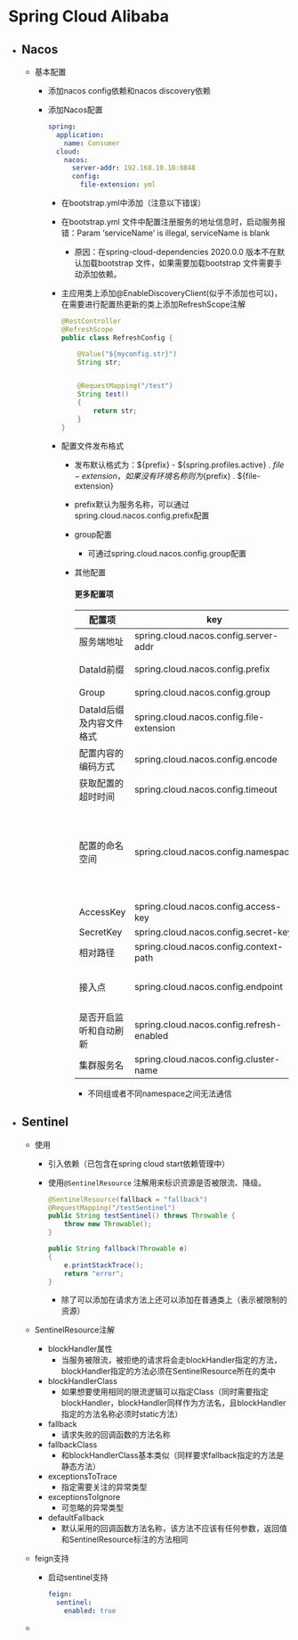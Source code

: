 # Spring Cloud Alibaba

- ## Nacos

  - 基本配置

    - 添加nacos config依赖和nacos discovery依赖

    - 添加Nacos配置

      ```yaml
      spring:
        application:
          name: Consumer
        cloud:
          nacos:
            server-addr: 192.168.10.10:8848
            config:
              file-extension: yml
      ```

      - 在bootstrap.yml中添加（注意以下错误）

      - 在bootstrap.yml 文件中配置注册服务的地址信息时，启动服务报错：Param ‘serviceName’ is illegal, serviceName is blank 

        - 原因：在spring-cloud-dependencies 2020.0.0 版本不在默认加载bootstrap 文件，如果需要加载bootstrap 文件需要手动添加依赖。

      - 主应用类上添加@EnableDiscoveryClient(似乎不添加也可以)，在需要进行配置热更新的类上添加RefreshScope注解

        ```java
        @RestController
        @RefreshScope
        public class RefreshConfig {
        
            @Value("${myconfig.str}")
            String str;
        
        
            @RequestMapping("/test")
            String test()
            {
                return str;
            }
        }
        
        ```

      - 配置文件发布格式

        - 发布默认格式为：${prefix} - ${spring.profiles.active} . ${file-extension}，如果没有环境名称则为${prefix} . ${file-extension}

        - prefix默认为服务名称，可以通过spring.cloud.nacos.config.prefix配置

        - group配置

          - 可通过spring.cloud.nacos.config.group配置

        - 其他配置

          #### 更多配置项

          

          | 配置项                   | key                                       | 默认值                     | 说明                                                         |
          | ------------------------ | ----------------------------------------- | -------------------------- | ------------------------------------------------------------ |
          | 服务端地址               | spring.cloud.nacos.config.server-addr     |                            | 服务器ip和端口                                               |
          | DataId前缀               | spring.cloud.nacos.config.prefix          | ${spring.application.name} | DataId的前缀，默认值为应用名称                               |
          | Group                    | spring.cloud.nacos.config.group           | DEFAULT_GROUP              | 根据业务相互隔离                                             |
          | DataId后缀及内容文件格式 | spring.cloud.nacos.config.file-extension  | properties                 | DataId的后缀，同时也是配置内容的文件格式，目前只支持 properties |
          | 配置内容的编码方式       | spring.cloud.nacos.config.encode          | UTF-8                      | 配置的编码                                                   |
          | 获取配置的超时时间       | spring.cloud.nacos.config.timeout         | 3000                       | 单位为 ms                                                    |
          | 配置的命名空间           | spring.cloud.nacos.config.namespace       | public                     | 常用场景之一是不同环境的配置的区分隔离，例如开发测试环境和生产环境的资源隔离等。该配置项是拉取配置的命名空间，服务注册的命名空间配置为nacos.discovery.namespace |
          | AccessKey                | spring.cloud.nacos.config.access-key      |                            |                                                              |
          | SecretKey                | spring.cloud.nacos.config.secret-key      |                            |                                                              |
          | 相对路径                 | spring.cloud.nacos.config.context-path    |                            | 服务端 API 的相对路径                                        |
          | 接入点                   | spring.cloud.nacos.config.endpoint        |                            | 地域的某个服务的入口域名，通过此域名可以动态地拿到服务端地址 |
          | 是否开启监听和自动刷新   | spring.cloud.nacos.config.refresh-enabled | true                       |                                                              |
          | 集群服务名               | spring.cloud.nacos.config.cluster-name    |                            |                                                              |

          - 不同组或者不同namespace之间无法通信
  
- ## Sentinel

  - 使用

    - 引入依赖（已包含在spring cloud start依赖管理中）

    - 使用`@SentinelResource` 注解用来标识资源是否被限流、降级。

      ```java
      @SentinelResource(fallback = "fallback")
      @RequestMapping("/testSentinel")
      public String testSentinel() throws Throwable {
          throw new Throwable();
      }
      
      public String fallback(Throwable e)
      {
          e.printStackTrace();
          return "error";
      }
      ```

      - 除了可以添加在请求方法上还可以添加在普通类上（表示被限制的资源）

  - SentinelResource注解

    - blockHandler属性
      - 当服务被限流，被拒绝的请求将会走blockHandler指定的方法，blockHandler指定的方法必须在SentinelResource所在的类中
    - blockHandlerClass
      - 如果想要使用相同的限流逻辑可以指定Class（同时需要指定blockHandler，blockHandler同样作为方法名，且blockHandler指定的方法名称必须时static方法）
    - fallback
      - 请求失败的回调函数的方法名称
    - fallbackClass
      - 和blockHandlerClass基本类似（同样要求fallback指定的方法是静态方法）
    - exceptionsToTrace
      - 指定需要关注的异常类型
    - exceptionsToIgnore
      - 可忽略的异常类型
    - defaultFallback
      - 默认采用的回调函数方法名称，该方法不应该有任何参数，返回值和SentinelResource标注的方法相同

  - feign支持

    - 启动sentinel支持

      ```yml
      feign:
        sentinel:
          enabled: true
      ```

  - 
